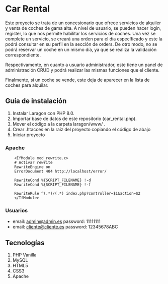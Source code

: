 # Car Rental

Este proyecto se trata de un concesionario que ofrece servicios de alquiler y venta de coches de gama alta.
A nivel de usuario, se pueden hacer login, register, lo que nos permite habilitar los servicios de coches. Una vez se complete un servicio, se creará una orden para el día específicado y este la podrá consultar en su perfil en la sección de orders. De otro modo, no se podrá reservar un coche en un mismo día, ya que se realiza la validación correspondiente.

Respectivamente, en cuanto a usuario administrador, este tiene un panel de administración CRUD y podrá realizar las mismas funciones que el cliente.

Finalmente, si un coche se vende, este deja de aparecer en la lista de coches para alquilar.

## Guía de instalación
1. Instalar Laragon con PHP 8.0.
2. Importar base de datos de este repositorio (car_rental.php).
3. Mover el código a la carpeta laragon/www/ .
4. Crear .htacces en la raíz del proyecto copiando el código de abajo
5. Iniciar proyecto

### Apache

```
    <IfModule mod_rewrite.c>
    # Activar rewrite
    RewriteEngine on
    ErrorDocument 404 http://localhost/error/

    RewriteCond %{SCRIPT_FILENAME} !-d
    RewriteCond %{SCRIPT_FILENAME} !-f

    RewriteRule ^(.*)/(.*) index.php?controller=$1&action=$2
    </IfModule>
```

### Usuarios
- email: admin@admin.es password: 11111111
- email: cliente@cliente.es password: 12345678ABC

## Tecnologías
1. PHP Vanilla
2. MySQL
3. HTML5
4. CSS3
5. Apache